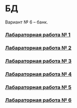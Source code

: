 # БД 
Вариант № 6 – банк.
### [Лабараторная работа № 1](https://github.com/andrejHurynovic/bsuirLabs/tree/main/term7/БД/БД%2C%20ЛР%20№%201) 
### [Лабараторная работа № 2](https://github.com/andrejHurynovic/bsuirLabs/tree/main/term7/БД/БД%2C%20ЛР%20№%202)
### [Лабараторная работа № 3](https://github.com/andrejHurynovic/bsuirLabs/tree/main/term7/БД/БД%2C%20ЛР%20№%203)
### [Лабараторная работа № 4](https://github.com/andrejHurynovic/bsuirLabs/tree/main/term7/БД/БД%2C%20ЛР%20№%204)
### [Лабараторная работа № 5](https://github.com/andrejHurynovic/bsuirLabs/tree/main/term7/БД/БД%2C%20ЛР%20№%205)
### [Лабараторная работа № 6](https://github.com/andrejHurynovic/bsuirLabs/tree/main/term7/БД/БД%2C%20ЛР%20№%206)

